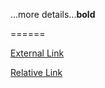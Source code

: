 ...more details...<b>bold</b>

======

<a href="http://www.google.com">External Link</a>

<a href="Readme.md">Relative Link</a>
